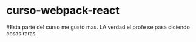 # curso-webpack-react

#Esta parte del curso me gusto mas.
    LA verdad el profe se pasa diciendo cosas raras